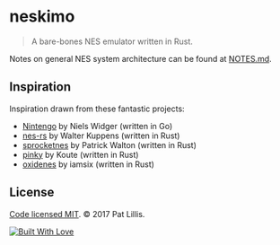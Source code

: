 # neskimo
> A bare-bones NES emulator written in Rust.

Notes on general NES system architecture can be found at [NOTES.md](NOTES.md).

## Inspiration

Inspiration drawn from these fantastic projects:

* [Nintengo](https://github.com/nwidger/nintengo) by Niels Widger (written in Go)
* [nes-rs](https://github.com/Reshurum/nes-rs) by Walter Kuppens (written in Rust)
* [sprocketnes](https://github.com/pcwalton/sprocketnes) by Patrick Walton (written in Rust)
* [pinky](https://github.com/koute/pinky) by Koute (written in Rust)
* [oxidenes](https://github.com/iamsix/oxidenes) by iamsix (written in Rust)

## License

[Code licensed MIT](LICENSE). © 2017 Pat Lillis.

[![Built With Love](http://forthebadge.com/images/badges/built-with-love.svg)](http://forthebadge.com)
